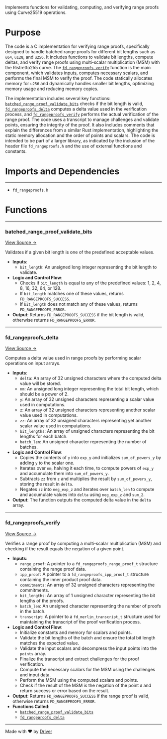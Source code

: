 <!--------------------------------------------------------------------------------->
<!-- IMPORTANT: This file is auto-generated by Driver (https://driver.ai). -------->
<!-- Manual edits may be overwritten on future commits. --------------------------->
<!--------------------------------------------------------------------------------->

Implements functions for validating, computing, and verifying range proofs using Curve25519 operations.

# Purpose
The code is a C implementation for verifying range proofs, specifically designed to handle batched range proofs for different bit lengths such as `u64`, `u128`, and `u256`. It includes functions to validate bit lengths, compute deltas, and verify range proofs using multi-scalar multiplication (MSM) with the Ristretto255 curve. The [`fd_rangeproofs_verify`](<#fd_rangeproofs_verify>) function is the main component, which validates inputs, computes necessary scalars, and performs the final MSM to verify the proof. The code statically allocates memory for `u256` and dynamically handles smaller bit lengths, optimizing memory usage and reducing memory copies.

The implementation includes several key functions: [`batched_range_proof_validate_bits`](<#batched_range_proof_validate_bits>) checks if the bit length is valid, [`fd_rangeproofs_delta`](<#fd_rangeproofs_delta>) computes a delta value used in the verification process, and [`fd_rangeproofs_verify`](<#fd_rangeproofs_verify>) performs the actual verification of the range proof. The code uses a transcript to manage challenges and validate points, ensuring the integrity of the proof. It also includes comments that explain the differences from a similar Rust implementation, highlighting the static memory allocation and the order of points and scalars. The code is intended to be part of a larger library, as indicated by the inclusion of the header file `fd_rangeproofs.h` and the use of external functions and constants.
# Imports and Dependencies

---
- `fd_rangeproofs.h`


# Functions

---
### batched\_range\_proof\_validate\_bits<!-- {{#callable:batched_range_proof_validate_bits}} -->
[View Source →](<../../../../../../../../src/flamenco/runtime/program/zksdk/rangeproofs/fd_rangeproofs.c#L3>)

Validates if a given bit length is one of the predefined acceptable values.
- **Inputs**:
    - `bit_length`: An unsigned long integer representing the bit length to validate.
- **Logic and Control Flow**:
    - Checks if `bit_length` is equal to any of the predefined values: 1, 2, 4, 8, 16, 32, 64, or 128.
    - If `bit_length` matches one of these values, returns `FD_RANGEPROOFS_SUCCESS`.
    - If `bit_length` does not match any of these values, returns `FD_RANGEPROOFS_ERROR`.
- **Output**: Returns `FD_RANGEPROOFS_SUCCESS` if the bit length is valid, otherwise returns `FD_RANGEPROOFS_ERROR`.


---
### fd\_rangeproofs\_delta<!-- {{#callable:fd_rangeproofs_delta}} -->
[View Source →](<../../../../../../../../src/flamenco/runtime/program/zksdk/rangeproofs/fd_rangeproofs.c#L14>)

Computes a delta value used in range proofs by performing scalar operations on input arrays.
- **Inputs**:
    - `delta`: An array of 32 unsigned characters where the computed delta value will be stored.
    - `nm`: An unsigned long integer representing the total bit length, which should be a power of 2.
    - `y`: An array of 32 unsigned characters representing a scalar value used in computations.
    - `z`: An array of 32 unsigned characters representing another scalar value used in computations.
    - `zz`: An array of 32 unsigned characters representing yet another scalar value used in computations.
    - `bit_lengths`: An array of unsigned characters representing the bit lengths for each batch.
    - `batch_len`: An unsigned character representing the number of batches.
- **Logic and Control Flow**:
    - Copies the contents of `y` into `exp_y` and initializes `sum_of_powers_y` by adding `y` to the scalar one.
    - Iterates over `nm`, halving it each time, to compute powers of `exp_y` and accumulate them into `sum_of_powers_y`.
    - Subtracts `zz` from `z` and multiplies the result by `sum_of_powers_y`, storing the result in `delta`.
    - Negates `zz` into `neg_exp_z` and iterates over `batch_len` to compute and accumulate values into `delta` using `neg_exp_z` and `sum_2`.
- **Output**: The function outputs the computed delta value in the `delta` array.


---
### fd\_rangeproofs\_verify<!-- {{#callable:fd_rangeproofs_verify}} -->
[View Source →](<../../../../../../../../src/flamenco/runtime/program/zksdk/rangeproofs/fd_rangeproofs.c#L47>)

Verifies a range proof by computing a multi-scalar multiplication (MSM) and checking if the result equals the negation of a given point.
- **Inputs**:
    - `range_proof`: A pointer to a `fd_rangeproofs_range_proof_t` structure containing the range proof data.
    - `ipp_proof`: A pointer to a `fd_rangeproofs_ipp_proof_t` structure containing the inner product proof data.
    - `commitments`: An array of 32 unsigned characters representing the commitments.
    - `bit_lengths`: An array of 1 unsigned character representing the bit lengths of the proofs.
    - `batch_len`: An unsigned character representing the number of proofs in the batch.
    - `transcript`: A pointer to a `fd_merlin_transcript_t` structure used for maintaining the transcript of the proof verification process.
- **Logic and Control Flow**:
    - Initialize constants and memory for scalars and points.
    - Validate the bit lengths of the batch and ensure the total bit length matches the expected value.
    - Validate the input scalars and decompress the input points into the `points` array.
    - Finalize the transcript and extract challenges for the proof verification.
    - Compute the necessary scalars for the MSM using the challenges and input data.
    - Perform the MSM using the computed scalars and points.
    - Check if the result of the MSM is the negation of the point `A` and return success or error based on the result.
- **Output**: Returns `FD_RANGEPROOFS_SUCCESS` if the range proof is valid, otherwise returns `FD_RANGEPROOFS_ERROR`.
- **Functions Called**:
    - [`batched_range_proof_validate_bits`](<#batched_range_proof_validate_bits>)
    - [`fd_rangeproofs_delta`](<#fd_rangeproofs_delta>)



---
Made with ❤️ by [Driver](https://www.driver.ai/)